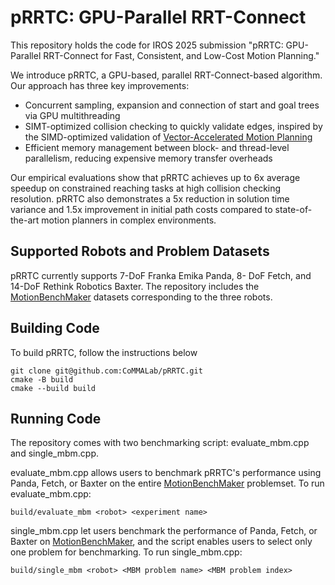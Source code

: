 # pRRTC: GPU-Parallel RRT-Connect

This repository holds the code for IROS 2025 submission "pRRTC: GPU-Parallel RRT-Connect for Fast, Consistent, and Low-Cost Motion Planning."

We introduce pRRTC, a GPU-based, parallel RRT-Connect-based algorithm. Our approach has three key improvements: 
- Concurrent sampling, expansion and connection of start and goal trees via GPU multithreading
- SIMT-optimized collision checking to quickly validate edges, inspired by the SIMD-optimized validation of [Vector-Accelerated Motion Planning](https://github.com/KavrakiLab/vamp/tree/main)
- Efficient memory management between block- and thread-level parallelism, reducing expensive memory transfer overheads

Our empirical evaluations show that pRRTC achieves up to 6x average speedup on constrained reaching tasks at high collision checking resolution. pRRTC also demonstrates a 5x reduction in solution time variance and 1.5x improvement in initial path costs compared to state-of-the-art motion planners in complex environments.

## Supported Robots and Problem Datasets
pRRTC currently supports 7-DoF Franka Emika Panda, 8- DoF Fetch, and 14-DoF Rethink Robotics Baxter. The repository includes the [MotionBenchMaker](https://github.com/KavrakiLab/motion_bench_maker) datasets corresponding to the three robots.

## Building Code
To build pRRTC, follow the instructions below
```
git clone git@github.com:CoMMALab/pRRTC.git
cmake -B build
cmake --build build
```

## Running Code
The repository comes with two benchmarking script: evaluate_mbm.cpp and single_mbm.cpp.

evaluate_mbm.cpp allows users to benchmark pRRTC's performance using Panda, Fetch, or Baxter on the entire [MotionBenchMaker](https://github.com/KavrakiLab/motion_bench_maker) problemset. To run evaluate_mbm.cpp:
```
build/evaluate_mbm <robot> <experiment name>
```

single_mbm.cpp let users benchmark the performance of Panda, Fetch, or Baxter on [MotionBenchMaker](https://github.com/KavrakiLab/motion_bench_maker), and the script enables users to select only one problem for benchmarking. To run single_mbm.cpp:
```
build/single_mbm <robot> <MBM problem name> <MBM problem index>
```




